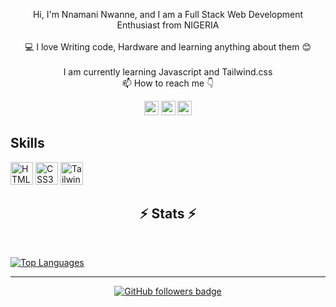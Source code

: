 <p align="center">
  Hi, I'm Nnamani Nwanne, and I am a Full Stack Web Development Enthusiast from NIGERIA
  <br>
  <br>
  💻 I love Writing code, Hardware and learning anything about them 😊
  <br> 
  <br>
  I am currently learning Javascript and Tailwind.css
  <br>
  📫 How to reach me 👇
</p>


<p align="center"> <a href="https://www.linkedin.com/in//nwanne-nnamani-1b0a03273"><img src="https://img.shields.io/badge/linkedin-%230077B5.svg?&style=for-the-badge&logo=linkedin&logoColor=white" height=23></a> <a href="mailto:nnamaninwanne@gmail.com"><img src="https://img.shields.io/badge/Gmail-D14836?style=for-the-badge&logo=gmail&logoColor=white" height=23></a> <a href="http://wa.me//2348104026825"><img src="https://img.shields.io/badge/WhatsApp-25D366?style=for-the-badge&logo=whatsapp&logoColor=white" height=23></a> 

Skills
---------

<p align="left">
<a href="https://developer.mozilla.org/en-US/docs/Glossary/HTML5" target="_blank" rel="noreferrer"><img src="https://raw.githubusercontent.com/danielcranney/readme-generator/main/public/icons/skills/html5-colored.svg" width="36" height="36" alt="HTML5" /></a>
<a href="https://www.w3.org/TR/CSS/#css" target="_blank" rel="noreferrer"><img src="https://raw.githubusercontent.com/danielcranney/readme-generator/main/public/icons/skills/css3-colored.svg" width="36" height="36" alt="CSS3" /></a>
<a href="https://tailwindcss.com/" target="_blank" rel="noreferrer"><img src="https://raw.githubusercontent.com/danielcranney/readme-generator/main/public/icons/skills/tailwindcss-colored.svg" width="36" height="36" alt="TailwindCSS" /></a>
</p>


<h2 align="center">⚡ Stats ⚡</h2>
<br>
<p align="center"><a href="http://www.github.com/Nwanne-san%22%3E<img src="https://github-readme-stats.vercel.app/api?username=Nwanne-san&show_icons=true&hide=&count_private=true&title_color=61dafb&text_color=ffffff&icon_color=0891b2&bg_color=20232a&hide_border=true&show_icons=true" alt="deez" /></a></p>
<p align="center">
<a href="https://github.com/Nwanne-san/%22%3E
      <img width=325  src="https://github-readme-stats.vercel.app/api/top-langs/?username=antivlad&hide=c%23,powershell,Mathematica,Ruby,Objective-C,Objective-C%2b%2b,Cuda&title_color=61dafb&text_color=ffffff&icon_color=61dafb&bg_color=20232a&langs_count=8&layout=compact&border_color=61dafb&hide_border=true" />
 </a>
</p>


<a href="https://github.com/Nwanne-san" align="center"><img src="https://github-readme-stats.vercel.app/api/top-langs/?username=Nwanne-san&langs_count=10&title_color=0891b2&text_color=ffffff&icon_color=0891b2&bg_color=1c1917&hide_border=true&locale=en&custom_title=Top%20%Languages" alt="Top Languages" align="center"/></a>

<hr>
<p align="center">
  <a href="https://www.github.com/Nwanne-san?tab=followers" target="_blank" rel="noreferrer"><img src="https://img.shields.io/github/followers/Nwanne-san?logo=github&style=for-the-badge&color=282b2f&labelColor=0d1117" alt="GitHub followers badge" /></a>
</p>

